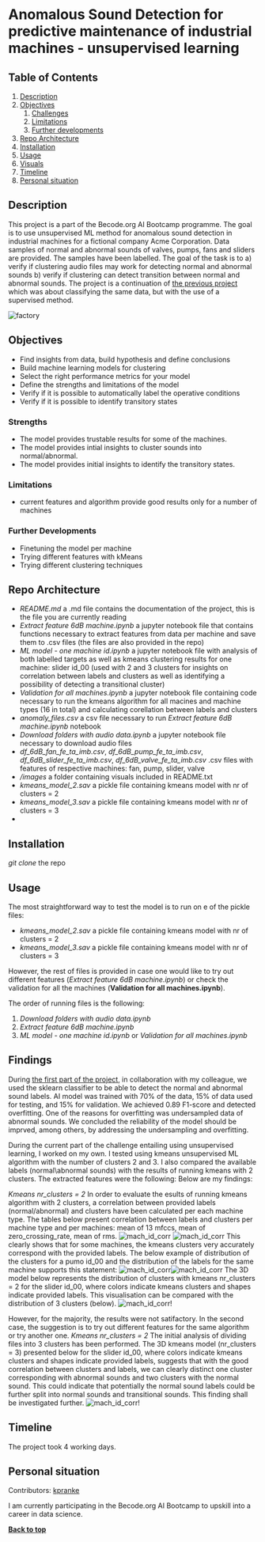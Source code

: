 # Anomalous Sound Detection for predictive maintenance of industrial machines - unsupervised learning

## Table of Contents
1. [Description](#description)
1. [Objectives](#objectives)
	1. [Challenges](#challenges)
	2. [Limitations](#limitations)
	3. [Further developments](#further-developments)
1. [Repo Architecture](#repo-architecture)
1. [Installation](#installation)
1. [Usage](#usage)
1. [Visuals](#visuals)
1. [Timeline](#timeline)
1. [Personal situation](#personal-situation)

## Description
This project is a part of the Becode.org AI Bootcamp programme. The goal is to use unsupervised ML method for anomalous sound detection in industrial machines for a fictional company Acme Corporation. Data samples of normal and abnormal sounds of valves, pumps, fans and sliders are provided. The samples have been labelled. The goal of the task is to a) verify if clustering audio files may work for detecting normal and abnormal sounds b) verify if clustering can detect transition between normal and abnormal sounds. The project is a continuation of [the previous project](https://github.com/kpranke/machine-monitoring-conditions) which was about classifying the same data, but with the use of a supervised method. 

![factory](https://images.unsplash.com/photo-1513828583688-c52646db42da?ixlib=rb-1.2.1&ixid=MnwxMjA3fDB8MHxwaG90by1wYWdlfHx8fGVufDB8fHx8&auto=format&fit=crop&w=2070&q=80)

## Objectives


- Find insights from data, build hypothesis and define conclusions
- Build machine learning models for clustering
- Select the right performance metrics for your model
- Define the strengths and limitations of the model
- Verify if it is possible to automatically label the operative conditions
- Verify if it is possible to identify transitory states

### Strengths

- The model provides trustable results for some of the machines.
- The model provides intial insights to cluster sounds into normal/abnormal.
- The model provides initial insights to identify the transitory states.

### Limitations

- current features and algorithm provide good results only for a number of machines

### Further Developments

- Finetuning the model per machine
- Trying different features with kMeans
- Trying different clustering techniques

## Repo Architecture

- *README.md* a .md file contains the documentation of the project, this is the file you are currently reading
- *Extract feature 6dB machine.ipynb* a jupyter notebook file that contains functions necessary to extract features from data per machine and save them to .csv files (the files are also provided in the repo)
-  *ML model - one machine id.ipynb* a jupyter notebook file with analysis of both labelled targets as well as kmeans clustering results for one machine: slider id_00 (used with 2 and 3 clusters for insights on correlation between labels and clusters as well as identifying a possibility of detecting a transitional cluster)
-  *Validation for all machines.ipynb* a jupyter notebook file containing code necessary to run the kmeans algorithm for all macines and machine types (16 in total) and calculating corellation between labels and clusters
- *anomaly_files.csv* a csv file necessary to run *Extract feature 6dB machine.ipynb* notebook
- *Download folders with audio data.ipynb* a jupyter notebook file necessary to download audio files
- *df_6dB_fan_fe_ta_imb.csv*, *df_6dB_pump_fe_ta_imb.csv*, *df_6dB_slider_fe_ta_imb.csv*, *df_6dB_valve_fe_ta_imb.csv* .csv files with features of respective machines: fan, pump, slider, valve
- */images* a folder containing visuals included in README.txt
- *kmeans_model_2.sav* a pickle file containing kmeans model with nr of clusters = 2
- *kmeans_model_3.sav* a pickle file containing kmeans model with nr of clusters = 3
- 
## Installation

 *git clone* the repo 

## Usage

The most straightforward way to test the model is to run on e of the pickle files: 
- *kmeans_model_2.sav* a pickle file containing kmeans model with nr of clusters = 2
- *kmeans_model_3.sav* a pickle file containing kmeans model with nr of clusters = 3

However, the rest of files is provided in case one would like to try out different features (*Extract feature 6dB machine.ipynb*) or check the validation for all the machines (**Validation for all machines.ipynb**).

The order of running files is the following:

1.  *Download folders with audio data.ipynb*
2.  *Extract feature 6dB machine.ipynb*
3.  *ML model - one machine id.ipynb* or *Validation for all machines.ipynb*

## Findings

During [the first part of the project](https://github.com/kpranke/machine-monitoring-conditions), in collaboration with my colleague, we used the sklearn classifier to be able to detect the normal and abnormal sound labels. AI model was trained with 70% of the data, 15% of data used for testing, and 15% for validation. We achieved 0.89 F1-score and detected overfitting. One of the reasons for overfitting was undersampled data of abnormal sounds. We concluded the reliability of the model should be imprved, among others, by addressing the undersampling and overfitting.

During the current part of the challenge entailing using unsupervised learning, I worked on my own. I tested using kmeans unsupervised ML algorithm with the number of clusters 2 and 3. I also compared the available labels (normal\abnormal sounds) with the results of running kmeans with 2 clusters. The extracted features were the following: 
Below are my findings:

*Kmeans nr_clusters = 2* 
In order to evaluate the esults of running kmeans algorithm with 2 clusters, a correlation between provided labels (normal/abnormal) and clusters have been calculated per each machine type. The tables below present correlation between labels and clusters per machine type and per machines: mean of 13 mfccs, mean of zero_crossing_rate, mean of rms.
![mach_id_corr](https://github.com/kpranke/machine-monitoring-conditions-unsupervised/blob/main/images/mach_id_corr.png)
![mach_id_corr](https://github.com/kpranke/machine-monitoring-conditions-unsupervised/blob/main/images/mach_corr.png)
This clearly shows that for some machines, the kmeans clusters very accurately correspond with the provided labels. The below example of distribution of the clusters for a pumo id_00 and the distribution of the labels for the same machine supports this statement:
![mach_id_corr](https://github.com/kpranke/machine-monitoring-conditions-unsupervised/blob/main/images/cluster_distrib.png)![mach_id_corr](https://github.com/kpranke/machine-monitoring-conditions-unsupervised/blob/main/images/label_distrib.png)
The 3D model below represents the distribution of clusters with kmeans nr_clusters = 2 for the slider id_00, where colors indicate kmeans clusters and shapes indicate provided labels. This visualisation can be compared with the distribution of 3 clusters (below). ![mach_id_corr](https://github.com/kpranke/machine-monitoring-conditions-unsupervised/blob/main/images/3Dkmeans_2clusters.png)!

However, for the majority, the results were not satifactory. In the second case, the suggestion is to try out different features for the same algorithm or try another one. 
*Kmeans nr_clusters = 2* 
The initial analysis of dividing files into 3 clusters has been performed. The 3D kmeans model (nr_clusters = 3) presented below for the slider id_00, where colors indicate kmeans clusters and shapes indicate provided labels, suggests that with the good correlation between clusters and labels, we can clearly distinct one cluster corresponding with abnormal sounds and two clusters with the normal sound. This could indicate that potentially the normal sound labels could be further split into normal sounds and transitional sounds. This finding shall be investigated further.
![mach_id_corr](https://github.com/kpranke/machine-monitoring-conditions-unsupervised/blob/main/images/3Dkmeans_3clusters.png)!

## Timeline

The project took 4 working days.

## Personal situation

Contributors: [kpranke](https://github.com/kpranke)

I am currently participating in the Becode.org AI Bootcamp to upskill into a career in data science.

**[Back to top](#table-of-contents)**
